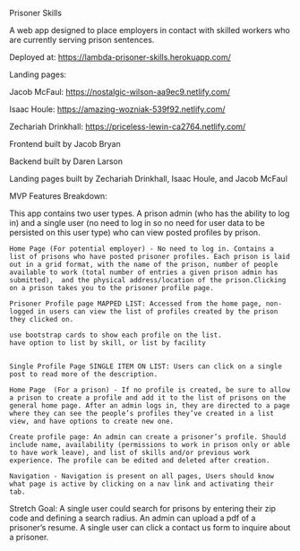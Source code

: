 Prisoner Skills

A web app designed to place employers in contact with skilled workers who are currently serving prison sentences.

Deployed at:
https://lambda-prisoner-skills.herokuapp.com/

Landing pages:

Jacob McFaul: https://nostalgic-wilson-aa9ec9.netlify.com/

Isaac Houle: https://amazing-wozniak-539f92.netlify.com/

Zechariah Drinkhall: https://priceless-lewin-ca2764.netlify.com/


Frontend built by Jacob Bryan

Backend built by Daren Larson

Landing pages built by Zechariah Drinkhall, Isaac Houle, and Jacob McFaul


MVP Features Breakdown:

This app contains two user types. A prison admin (who has the ability to log in) and a single user (no need to log in so no need for user data to be persisted on this user type) who can view posted profiles by prison.

    Home Page (For potential employer) - No need to log in. Contains a list of prisons who have posted prisoner profiles. Each prison is laid out in a grid format, with the name of the prison, number of people available to work (total number of entries a given prison admin has submitted),  and the physical address/location of the prison.Clicking on a prison takes you to the prisoner profile page.

    Prisoner Profile page MAPPED LIST: Accessed from the home page, non-logged in users can view the list of profiles created by the prison they clicked on.
    
    use bootstrap cards to show each profile on the list.
    have option to list by skill, or list by facility


    Single Profile Page SINGLE ITEM ON LIST: Users can click on a single post to read more of the description.

    Home Page  (For a prison) - If no profile is created, be sure to allow a prison to create a profile and add it to the list of prisons on the general home page. After an admin logs in, they are directed to a page where they can see the people’s profiles they’ve created in a list view, and have options to create new one.

    Create profile page: An admin can create a prisoner’s profile. Should include name, availability (permissions to work in prison only or able to have work leave), and list of skills and/or previous work experience. The profile can be edited and deleted after creation.

    Navigation - Navigation is present on all pages, Users should know what page is active by clicking on a nav link and activating their tab.

Stretch Goal: A single user could search for prisons by entering their zip code and defining a search radius. An admin can upload a pdf of a prisoner’s resume. A single user can click a contact us form to inquire about a prisoner.
